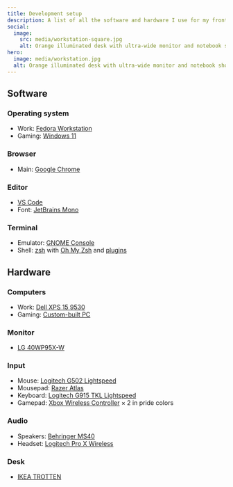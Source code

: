 ```yaml
---
title: Development setup
description: A list of all the software and hardware I use for my frontend dev job and my not-so-frontend-dev-job as a gamer.
social:
  image:
    src: media/workstation-square.jpg
    alt: Orange illuminated desk with ultra-wide monitor and notebook showing the Ubuntu 19.10 “Eoan Ermine” wallpaper.
hero:
  image: media/workstation.jpg
  alt: Orange illuminated desk with ultra-wide monitor and notebook showing the Ubuntu 19.10 “Eoan Ermine” wallpaper.
---
```


## Software

### Operating system

- Work: [Fedora Workstation](https://getfedora.org/workstation/)
- Gaming: [Windows 11](https://www.microsoft.com/windows/)

### Browser

- Main: [Google Chrome](https://www.google.com/chrome/)

### Editor

- [VS Code](https://code.visualstudio.com)
- Font: [JetBrains Mono](https://www.jetbrains.com/lp/mono/)

### Terminal

- Emulator: [GNOME Console](https://apps.gnome.org/Console/)
- Shell: [zsh](https://www.zsh.org) with [Oh My Zsh](https://ohmyz.sh) and [plugins](https://github.com/mvsde/dotfiles/blob/main/configs/.zshrc)

## Hardware

### Computers

- Work: [Dell XPS 15 9530](https://www.dell.com/shop/dell-laptops/sr/laptops/xps-laptops)
- Gaming: [Custom-built PC](https://twitter.fynn.be/1471513083994533892/)

### Monitor

- [LG 40WP95X-W](https://www.lg.com/us/monitors/lg-40wp95c-w-ultrawide-monitor)

### Input

- Mouse: [Logitech G502 Lightspeed](https://www.logitechg.com/products/gaming-mice/g502-lightspeed-wireless-gaming-mouse.910-005567.html)
- Mousepad: [Razer Atlas](https://www.razer.com/gaming-mouse-mats/razer-atlas)
- Keyboard: [Logitech G915 TKL Lightspeed](https://www.logitechg.com/products/gaming-keyboards/g915-tkl-wireless.html)
- Gamepad: [Xbox Wireless Controller](https://mastodon.social/@mvsde/112021571128046770) × 2 in pride colors

### Audio

- Speakers: [Behringer MS40](https://www.behringer.com/product.html?modelCode=0316-AAK)
- Headset: [Logitech Pro X Wireless](https://www.logitechg.com/products/gaming-audio/pro-x-wireless-headset.981-000907.html)

### Desk

- [IKEA TROTTEN](https://www.ikea.com/us/en/p/trotten-desk-sit-stand-white-s79429602/)
